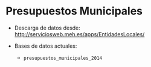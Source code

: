 # Presupuestos Municipales

- Descarga de datos desde: http://serviciosweb.meh.es/apps/EntidadesLocales/

- Bases de datos actuales:

  - `presupuestos_municipales_2014`
